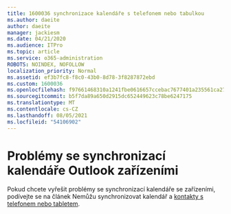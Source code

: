 ```yaml
---
title: 1600036 synchronizace kalendáře s telefonem nebo tabulkou
ms.author: daeite
author: daeite
manager: jackiesm
ms.date: 04/21/2020
ms.audience: ITPro
ms.topic: article
ms.service: o365-administration
ROBOTS: NOINDEX, NOFOLLOW
localization_priority: Normal
ms.assetid: ef3b7fc8-f8c0-43b0-8d78-3f8287872ebd
ms.custom: 1600036
ms.openlocfilehash: f97661468310a1241fbe0616657ccebac7677401a235561ca27020be6e27cbbb
ms.sourcegitcommit: b5f7da89a650d2915dc652449623c78be6247175
ms.translationtype: MT
ms.contentlocale: cs-CZ
ms.lasthandoff: 08/05/2021
ms.locfileid: "54106902"
---
```

# <a name="issues-synchronizing-your-outlook-calendar-to-devices"></a>Problémy se synchronizací kalendáře Outlook zařízeními

Pokud chcete vyřešit problémy se synchronizací kalendáře se zařízeními, podívejte se na článek Nemůžu synchronizovat kalendář a [kontakty s telefonem nebo tabletem](https://support.office.com/article/8479d764-b9f5-4fff-ba88-edd7c265df9f.aspx).
  

